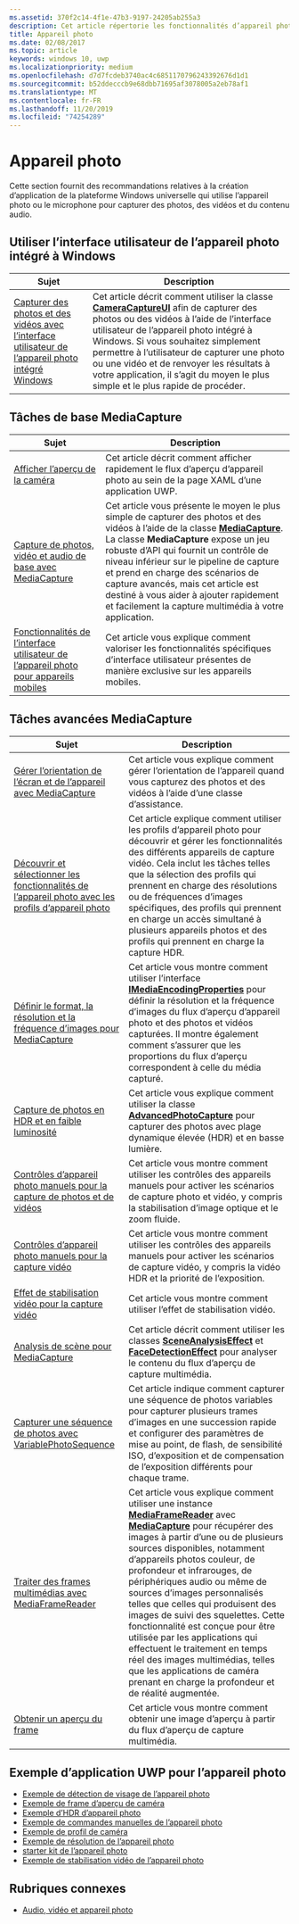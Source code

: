 ```yaml
---
ms.assetid: 370f2c14-4f1e-47b3-9197-24205ab255a3
description: Cet article répertorie les fonctionnalités d’appareil photo disponibles pour les applications UWP et renvoie vers les articles de procédures décrivant leur utilisation.
title: Appareil photo
ms.date: 02/08/2017
ms.topic: article
keywords: windows 10, uwp
ms.localizationpriority: medium
ms.openlocfilehash: d7d7fcdeb3740ac4c6851170796243392676d1d1
ms.sourcegitcommit: b52ddecccb9e68dbb71695af3078005a2eb78af1
ms.translationtype: MT
ms.contentlocale: fr-FR
ms.lasthandoff: 11/20/2019
ms.locfileid: "74254289"
---
```

# <a name="camera"></a>Appareil photo

Cette section fournit des recommandations relatives à la création d’application de la plateforme Windows universelle qui utilise l’appareil photo ou le microphone pour capturer des photos, des vidéos et du contenu audio.

## <a name="use-the-windows-built-in-camera-ui"></a>Utiliser l’interface utilisateur de l’appareil photo intégré à Windows

| Sujet | Description |
|---------------------------------------------------------------------------------------------------|------------------------------------------------------------------------------------------------------------------------------------------------------------------------------------------------------------------------------------------------------------------------------------------------|
| [Capturer des photos et des vidéos avec l’interface utilisateur de l’appareil photo intégré Windows](capture-photos-and-video-with-cameracaptureui.md) | Cet article décrit comment utiliser la classe [**CameraCaptureUI**](https://docs.microsoft.com/uwp/api/Windows.Media.Capture.CameraCaptureUI) afin de capturer des photos ou des vidéos à l’aide de l’interface utilisateur de l’appareil photo intégré à Windows. Si vous souhaitez simplement permettre à l’utilisateur de capturer une photo ou une vidéo et de renvoyer les résultats à votre application, il s’agit du moyen le plus simple et le plus rapide de procéder.  |

## <a name="basic-mediacapture-tasks"></a>Tâches de base MediaCapture

| Sujet | Description |
|---------------------------------------------------------------------------------------------------|------------------------------------------------------------------------------------------------------------------------------------------------------------------------------------------------------------------------------------------------------------------------------------------------|
| [Afficher l’aperçu de la caméra](simple-camera-preview-access.md) | Cet article décrit comment afficher rapidement le flux d’aperçu d’appareil photo au sein de la page XAML d’une application UWP. |
| [Capture de photos, vidéo et audio de base avec MediaCapture](basic-photo-video-and-audio-capture-with-MediaCapture.md) | Cet article vous présente le moyen le plus simple de capturer des photos et des vidéos à l’aide de la classe [**MediaCapture**](https://docs.microsoft.com/uwp/api/Windows.Media.Capture.MediaCapture). La classe **MediaCapture** expose un jeu robuste d’API qui fournit un contrôle de niveau inférieur sur le pipeline de capture et prend en charge des scénarios de capture avancés, mais cet article est destiné à vous aider à ajouter rapidement et facilement la capture multimédia à votre application. |
| [Fonctionnalités de l’interface utilisateur de l’appareil photo pour appareils mobiles](camera-ui-features-for-mobile-devices.md) | Cet article vous explique comment valoriser les fonctionnalités spécifiques d’interface utilisateur présentes de manière exclusive sur les appareils mobiles.  |
                                                                                                               
## <a name="advanced-mediacapture-tasks"></a>Tâches avancées MediaCapture   
                                                                                                               
| Sujet                                                                                             | Description                                                                                                                                                                                                                                                                                    |
|---------------------------------------------------------------------------------------------------|------------------------------------------------------------------------------------------------------------------------------------------------------------------------------------------------------------------------------------------------------------------------------------------------|
| [Gérer l’orientation de l’écran et de l’appareil avec MediaCapture](handle-device-orientation-with-mediacapture.md) | Cet article vous explique comment gérer l’orientation de l’appareil quand vous capturez des photos et des vidéos à l’aide d’une classe d’assistance. | 
| [Découvrir et sélectionner les fonctionnalités de l’appareil photo avec les profils d’appareil photo](camera-profiles.md) | Cet article explique comment utiliser les profils d’appareil photo pour découvrir et gérer les fonctionnalités des différents appareils de capture vidéo. Cela inclut les tâches telles que la sélection des profils qui prennent en charge des résolutions ou de fréquences d’images spécifiques, des profils qui prennent en charge un accès simultané à plusieurs appareils photos et des profils qui prennent en charge la capture HDR. |
| [Définir le format, la résolution et la fréquence d’images pour MediaCapture](set-media-encoding-properties.md) | Cet article vous montre comment utiliser l’interface [**IMediaEncodingProperties**](https://docs.microsoft.com/uwp/api/Windows.Media.MediaProperties.IMediaEncodingProperties) pour définir la résolution et la fréquence d’images du flux d’aperçu d’appareil photo et des photos et vidéos capturées. Il montre également comment s’assurer que les proportions du flux d’aperçu correspondent à celle du média capturé. |
| [Capture de photos en HDR et en faible luminosité](high-dynamic-range-hdr-photo-capture.md) | Cet article vous explique comment utiliser la classe [**AdvancedPhotoCapture**](https://docs.microsoft.com/uwp/api/Windows.Media.Capture.AdvancedPhotoCapture) pour capturer des photos avec plage dynamique élevée (HDR) et en basse lumière. |
| [Contrôles d’appareil photo manuels pour la capture de photos et de vidéos](capture-device-controls-for-photo-and-video-capture.md) | Cet article vous montre comment utiliser les contrôles des appareils manuels pour activer les scénarios de capture photo et vidéo, y compris la stabilisation d’image optique et le zoom fluide. |
| [Contrôles d’appareil photo manuels pour la capture vidéo](capture-device-controls-for-video-capture.md) | Cet article vous montre comment utiliser les contrôles des appareils manuels pour activer les scénarios de capture vidéo, y compris la vidéo HDR et la priorité de l’exposition.  |
| [Effet de stabilisation vidéo pour la capture vidéo](effects-for-video-capture.md) | Cet article vous montre comment utiliser l’effet de stabilisation vidéo.  |
| [Analysis de scène pour MediaCapture](scene-analysis-for-media-capture.md) | Cet article décrit comment utiliser les classes [**SceneAnalysisEffect**](https://docs.microsoft.com/uwp/api/Windows.Media.Core.SceneAnalysisEffect) et [**FaceDetectionEffect**](https://docs.microsoft.com/uwp/api/Windows.Media.Core.FaceDetectionEffect) pour analyser le contenu du flux d’aperçu de capture multimédia.  |
| [Capturer une séquence de photos avec VariablePhotoSequence](variable-photo-sequence.md) | Cet article indique comment capturer une séquence de photos variables pour capturer plusieurs trames d’images en une succession rapide et configurer des paramètres de mise au point, de flash, de sensibilité ISO, d’exposition et de compensation de l’exposition différents pour chaque trame.  |
| [Traiter des frames multimédias avec MediaFrameReader](process-media-frames-with-mediaframereader.md) | Cet article vous explique comment utiliser une instance [**MediaFrameReader**](https://docs.microsoft.com/uwp/api/Windows.Media.Capture.Frames.MediaFrameReader) avec [**MediaCapture**](https://docs.microsoft.com/uwp/api/Windows.Media.Capture.MediaCapture) pour récupérer des images à partir d’une ou de plusieurs sources disponibles, notamment d’appareils photos couleur, de profondeur et infrarouges, de périphériques audio ou même de sources d’images personnalisés telles que celles qui produisent des images de suivi des squelettes. Cette fonctionnalité est conçue pour être utilisée par les applications qui effectuent le traitement en temps réel des images multimédias, telles que les applications de caméra prenant en charge la profondeur et de réalité augmentée.  |
| [Obtenir un aperçu du frame](get-a-preview-frame.md) | Cet article vous montre comment obtenir une image d’aperçu à partir du flux d’aperçu de capture multimédia.  |                                                                                                   


## <a name="uwp-app-samples-for-camera"></a>Exemple d’application UWP pour l’appareil photo

* [Exemple de détection de visage de l’appareil photo](https://github.com/Microsoft/Windows-universal-samples/tree/master/Samples/CameraFaceDetection)
* [Exemple de frame d’aperçu de caméra](https://github.com/Microsoft/Windows-universal-samples/tree/master/Samples/CameraGetPreviewFrame)
* [Exemple d’HDR d’appareil photo](https://github.com/Microsoft/Windows-universal-samples/tree/master/Samples/CameraAdvancedCapture)
* [Exemple de commandes manuelles de l’appareil photo](https://github.com/Microsoft/Windows-universal-samples/tree/master/Samples/CameraManualControls)
* [Exemple de profil de caméra](https://github.com/Microsoft/Windows-universal-samples/tree/master/Samples/CameraProfile)
* [Exemple de résolution de l’appareil photo](https://github.com/Microsoft/Windows-universal-samples/tree/master/Samples/CameraResolution)
* [starter kit de l’appareil photo](https://github.com/Microsoft/Windows-universal-samples/tree/master/Samples/CameraStarterKit)
* [Exemple de stabilisation vidéo de l’appareil photo](https://github.com/Microsoft/Windows-universal-samples/tree/master/Samples/CameraVideoStabilization)

## <a name="related-topics"></a>Rubriques connexes

* [Audio, vidéo et appareil photo](index.md)
 

 




